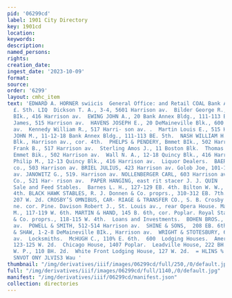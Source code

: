 ```yaml
---
pid: '06299cd'
label: 1901 City Directory
key: 1901cd
location: 
keywords: 
description: 
named_persons: 
rights: 
creation_date: 
ingest_date: '2023-10-09'
format: 
source: 
order: '6299'
layout: cmhc_item
text: 'EDWARD A. HORNER swiicis  General Office: and Retail COAL Bank Annex Bldg.,111
  £. Sth. LIQ  Dickson T. A., 3-4, 5601 Harrison av.  Bilder George R., 4-5 Quincy
  BIk., 416 Harrison av.  EWING JOHN A., 20 Bank Annex Bldg., 111-113 B. 5th.  Glynn
  James, 515 Harrison av.  HAVENS JOSEPH E., 20 DeMaineville Blk., 600 Har- rison
  av.  Kennedy William R., 517 Harri- son av. .  Martin Louis E., 515 Harrison av.  MAXWELL
  JOHN M., 11-12-18 Bank Annex Bldg., 111-113 BE. 5th.  NASH WILLIAM H., 4-6 Boston
  Blk., Harrison av., cor. 4th.  PHELPS & PENDERY, Bmmet BIk., 502 Harrison av.  Purple
  Frank B., 517 Harrison av.  Sterling Amos J., 11 Boston Blk.  Thomas Louis R., 11-12
  Emmet Bik., 502 Harrison av.  Wall N. A., 12-18 Quincy Blk., 416 Harrison av.  Wall
  Philip M., 12-13 Quincy Blk., 416 Harrison av.  Liquor Dealers.  BAER BROS. MERCANTILE
  co., 503 Harrison av. BRIEL JULIUS, 423 Harrison av. Golob Joe, 101-105 Harrison
  av. JANOWITZ G., 519. Harrison av. NOLLENBERGER CARL, 603 Harrison av. Schayer Mercantile
  Co., 521 Har- rison av.  PAPER HANGING, east rit stacer J. J. QUIN     373 LOD  Livery,
  Sale and Feed Stables.  Barnes L. H., 127-129 EB. 4th. Bilton W. W., 114-116 E.
  4th. BLACK HAWK STABLES, R. J. Donnen & Co. proprs., 310-312 EB. 7th. Condon John,
  207 W. 2d. CROSBY’S OMNIBUS, CAR- RIAGE & TRANSFER CO., S. B. Crosby propr., 4th,
  ne. cor. Pine. Davison Robert J., St. Louis av., rear Opera House. Mansfield I.
  M., 117-119 W. 6th. MARTIN & HAND, 145 B. 6th, cor. Poplar. Royal Stables, Callen
  & Co. proprs., 118-115 W. 4th.  Loans and Investments.  BOHEN BROS.,  613 Harrison
  av.  POWELL & SMITH, 512-514 Harrison av.  SHINE & SONS,  208 EB. 6th.  STICKLEY
  & SHAW, 1-2-8 DeMaineville BIk., Harrison av.  WRIGHT & STOTESBURY, 612 Harrison
  av.  Locksmiths.  McHUGH C., 110% E. 6th.  600  Lodging Houses.  American House,
  123-125 W. 2d.  Chicago House, 1407 Poplar.  Leadville House, 222 BH. 3d.  Morgan
  W. P., 110 BH. 2d.  White Front Lodging House, 127 W. 2d.  = HLINS % T1IM0d "3"
  SNVOT ONY JLVIS3 Wau '
thumbnail: "/img/derivatives/iiif/images/06299cd/full/250,/0/default.jpg"
full: "/img/derivatives/iiif/images/06299cd/full/1140,/0/default.jpg"
manifest: "/img/derivatives/iiif/06299cd/manifest.json"
collection: directories
---
```

